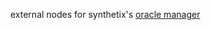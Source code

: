 external nodes for synthetix's [oracle manager](https://github.com/Synthetixio/synthetix-v3/tree/main/protocol/oracle-manager#readme)